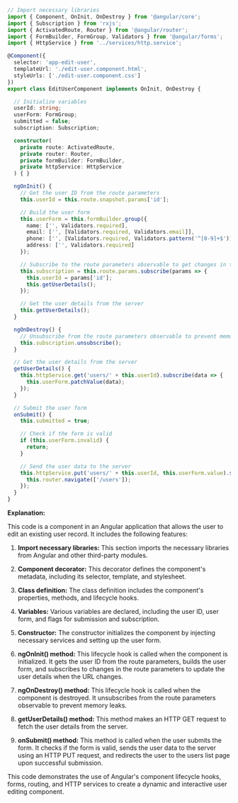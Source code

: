 ```typescript
// Import necessary libraries
import { Component, OnInit, OnDestroy } from '@angular/core';
import { Subscription } from 'rxjs';
import { ActivatedRoute, Router } from '@angular/router';
import { FormBuilder, FormGroup, Validators } from '@angular/forms';
import { HttpService } from '../services/http.service';

@Component({
  selector: 'app-edit-user',
  templateUrl: './edit-user.component.html',
  styleUrls: ['./edit-user.component.css']
})
export class EditUserComponent implements OnInit, OnDestroy {

  // Initialize variables
  userId: string;
  userForm: FormGroup;
  submitted = false;
  subscription: Subscription;

  constructor(
    private route: ActivatedRoute,
    private router: Router,
    private formBuilder: FormBuilder,
    private httpService: HttpService
  ) { }

  ngOnInit() {
    // Get the user ID from the route parameters
    this.userId = this.route.snapshot.params['id'];

    // Build the user form
    this.userForm = this.formBuilder.group({
      name: ['', Validators.required],
      email: ['', [Validators.required, Validators.email]],
      phone: ['', [Validators.required, Validators.pattern('^[0-9]+$')]],
      address: ['', Validators.required]
    });

    // Subscribe to the route parameters observable to get changes in the URL
    this.subscription = this.route.params.subscribe(params => {
      this.userId = params['id'];
      this.getUserDetails();
    });

    // Get the user details from the server
    this.getUserDetails();
  }

  ngOnDestroy() {
    // Unsubscribe from the route parameters observable to prevent memory leaks
    this.subscription.unsubscribe();
  }

  // Get the user details from the server
  getUserDetails() {
    this.httpService.get('users/' + this.userId).subscribe(data => {
      this.userForm.patchValue(data);
    });
  }

  // Submit the user form
  onSubmit() {
    this.submitted = true;

    // Check if the form is valid
    if (this.userForm.invalid) {
      return;
    }

    // Send the user data to the server
    this.httpService.put('users/' + this.userId, this.userForm.value).subscribe(data => {
      this.router.navigate(['/users']);
    });
  }
}
```

**Explanation:**

This code is a component in an Angular application that allows the user to edit an existing user record. It includes the following features:

1. **Import necessary libraries:** This section imports the necessary libraries from Angular and other third-party modules.

2. **Component decorator:** This decorator defines the component's metadata, including its selector, template, and stylesheet.

3. **Class definition:** The class definition includes the component's properties, methods, and lifecycle hooks.

4. **Variables:** Various variables are declared, including the user ID, user form, and flags for submission and subscription.

5. **Constructor:** The constructor initializes the component by injecting necessary services and setting up the user form.

6. **ngOnInit() method:** This lifecycle hook is called when the component is initialized. It gets the user ID from the route parameters, builds the user form, and subscribes to changes in the route parameters to update the user details when the URL changes.

7. **ngOnDestroy() method:** This lifecycle hook is called when the component is destroyed. It unsubscribes from the route parameters observable to prevent memory leaks.

8. **getUserDetails() method:** This method makes an HTTP GET request to fetch the user details from the server.

9. **onSubmit() method:** This method is called when the user submits the form. It checks if the form is valid, sends the user data to the server using an HTTP PUT request, and redirects the user to the users list page upon successful submission.

This code demonstrates the use of Angular's component lifecycle hooks, forms, routing, and HTTP services to create a dynamic and interactive user editing component.